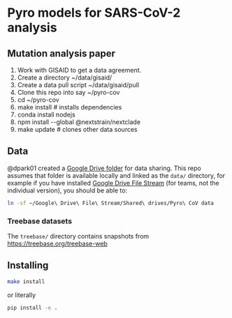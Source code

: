 # Pyro models for SARS-CoV-2 analysis

## Mutation analysis paper

1. Work with GISAID to get a data agreement.
2. Create a directory ~/data/gisaid/
3. Create a data pull script ~/data/gisaid/pull
4. Clone this repo into say ~/pyro-cov
5. cd ~/pyro-cov
6. make install  # installs dependencies
7. conda install nodejs
8. npm install --global @nextstrain/nextclade
9. make update  # clones other data sources

## Data

@dpark01 created a [Google Drive folder]() for data sharing.
This repo assumes that folder is available locally and linked as the `data/` directory, for example if you have installed [Google Drive File Stream](https://www.google.com/drive/download/) (for teams, not the individual version), you should be able to:
```sh
ln -sf ~/Google\ Drive\ File\ Stream/Shared\ drives/Pyro\ CoV data
```

### Treebase datasets

The `treebase/` directory contains snapshots from https://treebase.org/treebase-web

## Installing

```sh
make install
```
or literally
```sh
pip install -e .
```

